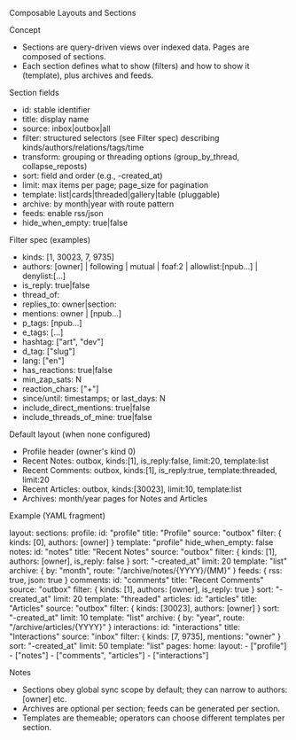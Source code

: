 Composable Layouts and Sections

Concept
- Sections are query-driven views over indexed data. Pages are composed of sections.
- Each section defines what to show (filters) and how to show it (template), plus archives and feeds.

Section fields
- id: stable identifier
- title: display name
- source: inbox|outbox|all
- filter: structured selectors (see Filter spec) describing kinds/authors/relations/tags/time
- transform: grouping or threading options (group_by_thread, collapse_reposts)
- sort: field and order (e.g., -created_at)
- limit: max items per page; page_size for pagination
- template: list|cards|threaded|gallery|table (pluggable)
- archive: by month|year with route pattern
- feeds: enable rss/json
- hide_when_empty: true|false

Filter spec (examples)
- kinds: [1, 30023, 7, 9735]
- authors: [owner] | following | mutual | foaf:2 | allowlist:[npub...] | denylist:[...]
- is_reply: true|false
- thread_of: <event id>
- replies_to: owner|section:<id>
- mentions: owner | [npub...]
- p_tags: [npub...]
- e_tags: [<event id>...]
- hashtag: ["art", "dev"]
- d_tag: ["slug"]
- lang: ["en"]
- has_reactions: true|false
- min_zap_sats: N
- reaction_chars: ["+"]
- since/until: timestamps; or last_days: N
- include_direct_mentions: true|false
- include_threads_of_mine: true|false

Default layout (when none configured)
- Profile header (owner's kind 0)
- Recent Notes: outbox, kinds:[1], is_reply:false, limit:20, template:list
- Recent Comments: outbox, kinds:[1], is_reply:true, template:threaded, limit:20
- Recent Articles: outbox, kinds:[30023], limit:10, template:list
- Archives: month/year pages for Notes and Articles

Example (YAML fragment)

layout:
  sections:
    profile:
      id: "profile"
      title: "Profile"
      source: "outbox"
      filter: { kinds: [0], authors: [owner] }
      template: "profile"
      hide_when_empty: false
    notes:
      id: "notes"
      title: "Recent Notes"
      source: "outbox"
      filter: { kinds: [1], authors: [owner], is_reply: false }
      sort: "-created_at"
      limit: 20
      template: "list"
      archive: { by: "month", route: "/archive/notes/{YYYY}/{MM}" }
      feeds: { rss: true, json: true }
    comments:
      id: "comments"
      title: "Recent Comments"
      source: "outbox"
      filter: { kinds: [1], authors: [owner], is_reply: true }
      sort: "-created_at"
      limit: 20
      template: "threaded"
    articles:
      id: "articles"
      title: "Articles"
      source: "outbox"
      filter: { kinds: [30023], authors: [owner] }
      sort: "-created_at"
      limit: 10
      template: "list"
      archive: { by: "year", route: "/archive/articles/{YYYY}" }
    interactions:
      id: "interactions"
      title: "Interactions"
      source: "inbox"
      filter: { kinds: [7, 9735], mentions: "owner" }
      sort: "-created_at"
      limit: 50
      template: "list"
  pages:
    home:
      layout:
        - ["profile"]
        - ["notes"]
        - ["comments", "articles"]
        - ["interactions"]

Notes
- Sections obey global sync scope by default; they can narrow to authors:[owner] etc.
- Archives are optional per section; feeds can be generated per section.
- Templates are themeable; operators can choose different templates per section.
